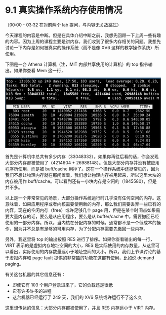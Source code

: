 # 9.1 真实操作系统内存使用情况

（00:00 - 03:32 在对前两个 lab 提问，与内容无关故跳过）

今天课程的内容是中断。但是在具体介绍中断之前，我想先回顾一下上周一些有趣的内容。因为上周的课程主要是讲内存，我们收到了很多内存相关的问题。我想先讨论一下内存是如何被真实的操作系统（而不是像 XV6 这样的教学操作系统）所使用。

下图是一台 Athena 计算机（注，MIT 内部共享使用的计算机）的 top 指令输出。如果你查看 Mem 这一行，

![](<../assets/image (851).png>)

首先是计算机中总共有多少内存（33048332），如果你再往后看的话，你会发现大部分内存都被使用了（4214604 + 26988148）。但是大部分内存并没有被应用程序所使用，而是被 buff/cache 用掉了。这在一个操作系统中还挺常见的，因为我们不想让物理内存就在那闲置着，我们想让物理内存被用起来，所以这里大块的内存被用作 buff/cache。可以看到还有一小块内存是空闲的（1845580），但是并不多。

以上是一个非常常见的场景，大部分操作系统运行时几乎没有任何空闲的内存。这意味着，如果应用程序或者内核需要使用新的内存，那么我们需要丢弃一些已有的内容。现在的空闲内存（free）或许足够几个 page 用，但是在某个时间点如果需要大量内存的话，要么是从应用程序，要么是从 buffer/cache 中，需要撤回已经使用的一部分内存。所以，当内核在分配内存的时候，通常都不是一个低成本的操作，因为并不总是有足够的可用内存，为了分配内存需要先撤回一些内存。

另外，我这里将 top 的输出按照 RES 进行了排序。如果你查看输出的每一行，VIRT 表示的是虚拟内存地址空间的大小，RES 是实际使用的内存数量。从这里可以看出，实际使用的内存数量远小于地址空间的大小。所以，我们上节课讨论的基于虚拟内存和 page fault 提供的非常酷的功能在这都有使用，比如说 demand paging。

有关这台机器的其它信息还有：

- 即使它有 103 个用户登录进来了，它的负载还是很低
- 它有许多许多的进程
- 这台机器已经运行了 249 天，我们的 XV6 系统或许运行不了这么久

这里想传达的信息：大部分内存都被使用了，并且 RES 内存远小于 VIRT 内存。
